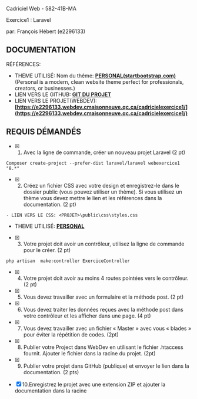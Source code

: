 Cadriciel Web  - 582-41B-MA  

Exercice1 : Laravel  

par:  François Hébert (e2296133) 

## DOCUMENTATION

RÉFÉRENCES:

- THEME UTILISÉ: Nom du thême: **[PERSONAL(startbootstrap.com)](https://startbootstrap.com/theme/personal#google_vignette)** 
  (Personal is a modern, clean website theme perfect for professionals, creators, or businesses.)
- LIEN VERS LE GITHUB: **[GIT DU PROJET](https://github.com/fhmaisonneuve/s4Cadriciel_web_exercice1/)**
- LIEN VERS LE PROJET(WEBDEV): **[https://e2296133.webdev.cmaisonneuve.qc.ca/cadricielexercice1/](https://e2296133.webdev.cmaisonneuve.qc.ca/cadricielexercice1/)** 
   

## REQUIS DÉMANDÉS

- [x] 1. Avec la ligne de commande, créer un nouveau projet Laravel (2 pt)

```
Composer create-project --prefer-dist laravel/laravel webexercice1 "8.*"
```
  
- [x] 2. Créez un fichier CSS avec votre design et enregistrez-le dans le dossier public (vous pouvez utiliser un thème). Si vous utilisez un thème vous devez mettre le lien et les références dans la documentation. (2 pt)

```
- LIEN VERS LE CSS: <PROJET>\public\css\styles.css
```
- THEME UTILISÉ: **[PERSONAL](https://startbootstrap.com/theme/personal#google_vignette)**



- [x] 3. Votre projet doit avoir un contrôleur, utilisez la ligne de commande pour le créer. (2 pt)

```
php artisan  make:controller ExerciceController 
```

- [x] 4. Votre projet doit avoir au moins 4 routes pointées vers le contrôleur. (2 pt)

- [x] 5. Vous devez travailler avec un formulaire et la méthode post. (2 pt)

- [x] 6. Vous devez traiter les données reçues avec la méthode post dans votre contrôleur et les afficher dans une page. (4 pt)

- [x] 7. Vous devez travailler avec un fichier « Master » avec vous « blades » pour éviter la répétition de codes. (2pt)

- [x] 8. Publier votre Project dans WebDev en utilisant le fichier .htaccess fournit. Ajouter le fichier dans la racine du projet. (2pt)

- [x] 9. Publier votre projet dans GitHub (publique) et envoyer le lien dans la documentation. (2 pts)

- [x] 10.Enregistrez le projet avec une extension ZIP et ajouter la documentation dans la racine






